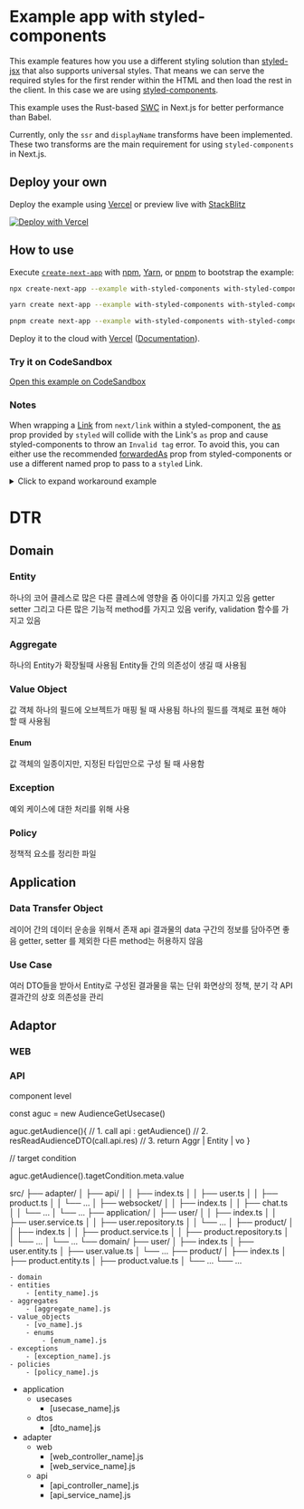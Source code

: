 # Example app with styled-components

This example features how you use a different styling solution than [styled-jsx](https://github.com/vercel/styled-jsx) that also supports universal styles. That means we can serve the required styles for the first render within the HTML and then load the rest in the client. In this case we are using [styled-components](https://github.com/styled-components/styled-components).

This example uses the Rust-based [SWC](https://nextjs.org/docs/advanced-features/compiler#styled-components) in Next.js for better performance than Babel.

Currently, only the `ssr` and `displayName` transforms have been implemented. These two transforms are the main requirement for using `styled-components` in Next.js.

## Deploy your own

Deploy the example using [Vercel](https://vercel.com?utm_source=github&utm_medium=readme&utm_campaign=next-example) or preview live with [StackBlitz](https://stackblitz.com/github/vercel/next.js/tree/canary/examples/with-styled-components)

[![Deploy with Vercel](https://vercel.com/button)](https://vercel.com/new/git/external?repository-url=https://github.com/vercel/next.js/tree/canary/examples/with-styled-components&project-name=with-styled-components&repository-name=with-styled-components)

## How to use

Execute [`create-next-app`](https://github.com/vercel/next.js/tree/canary/packages/create-next-app) with [npm](https://docs.npmjs.com/cli/init), [Yarn](https://yarnpkg.com/lang/en/docs/cli/create/), or [pnpm](https://pnpm.io) to bootstrap the example:

```bash
npx create-next-app --example with-styled-components with-styled-components-app
```

```bash
yarn create next-app --example with-styled-components with-styled-components-app
```

```bash
pnpm create next-app --example with-styled-components with-styled-components-app
```

Deploy it to the cloud with [Vercel](https://vercel.com/new?utm_source=github&utm_medium=readme&utm_campaign=next-example) ([Documentation](https://nextjs.org/docs/deployment)).

### Try it on CodeSandbox

[Open this example on CodeSandbox](https://codesandbox.io/s/github/vercel/next.js/tree/canary/examples/with-styled-components)

### Notes

When wrapping a [Link](https://nextjs.org/docs/api-reference/next/link) from `next/link` within a styled-component, the [as](https://styled-components.com/docs/api#as-polymorphic-prop) prop provided by `styled` will collide with the Link's `as` prop and cause styled-components to throw an `Invalid tag` error. To avoid this, you can either use the recommended [forwardedAs](https://styled-components.com/docs/api#forwardedas-prop) prop from styled-components or use a different named prop to pass to a `styled` Link.

<details>
<summary>Click to expand workaround example</summary>
<br />

**components/StyledLink.js**

```javascript
import Link from 'next/link'
import styled from 'styled-components'

const StyledLink = ({ as, children, className, href }) => (
  <Link href={href} as={as} passHref>
    <a className={className}>{children}</a>
  </Link>
)

export default styled(StyledLink)`
  color: #0075e0;
  text-decoration: none;
  transition: all 0.2s ease-in-out;

  &:hover {
    color: #40a9ff;
  }

  &:focus {
    color: #40a9ff;
    outline: none;
    border: 0;
  }
`
```

**pages/index.js**

```javascript
import StyledLink from '../components/StyledLink'

export default () => (
  <StyledLink href="/post/[pid]" forwardedAs="/post/abc">
    First post
  </StyledLink>
)
```

</details>


# DTR

## Domain

### Entity

하나의 코어 클레스로 많은 다른 클레스에 영향을 줌
아이디를 가지고 있음
getter setter 그리고 다른 많은 기능적 method를 가지고 있음
verify, validation 함수를 가지고 있음

### Aggregate

하나의 Entity가 확장될때 사용됨
Entity들 간의 의존성이 생길 때 사용됨

### Value Object

값 객체
하나의 필드에 오브젝트가 매핑 될 때 사용됨
하나의 필드를 객체로 표현 해야 할 때 사용됨

#### Enum

값 객체의 일종이지만, 지정된 타입만으로 구성 될 때 사용함

### Exception

예외 케이스에 대한 처리를 위해 사용

### Policy

정책적 요소를 정리한 파일

## Application

### Data Transfer Object

레이어 간의 데이터 운송을 위해서 존재
api 결과물의 data 구간의 정보를 담아주면 좋음
getter, setter 를 제외한 다른 method는 허용하지 않음

### Use Case

여러 DTO들을 받아서 Entity로 구성된 결과물을 묶는 단위
화면상의 정책, 분기 각 API 결과간의 상호 의존성을 관리

## Adaptor

### WEB

### API

component level

const aguc = new AudienceGetUsecase()

aguc.getAudience(){
// 1. call api : getAudience()
// 2. resReadAudienceDTO(call.api.res)
// 3. return Aggr | Entity | vo
}

// target condition

aguc.getAudience().tagetCondition.meta.value

src/
├── adapter/
│ ├── api/
│ │ ├── index.ts
│ │ ├── user.ts
│ │ ├── product.ts
│ │ └── ...
│ ├── websocket/
│ │ ├── index.ts
│ │ ├── chat.ts
│ │ └── ...
│ └── ...
├── application/
│ ├── user/
│ │ ├── index.ts
│ │ ├── user.service.ts
│ │ ├── user.repository.ts
│ │ └── ...
│ ├── product/
│ │ ├── index.ts
│ │ ├── product.service.ts
│ │ ├── product.repository.ts
│ │ └── ...
│ └── ...
└── domain/
├── user/
│ ├── index.ts
│ ├── user.entity.ts
│ ├── user.value.ts
│ └── ...
├── product/
│ ├── index.ts
│ ├── product.entity.ts
│ ├── product.value.ts
│ └── ...
└── ...

    - domain
    - entities
        - [entity_name].js
    - aggregates
        - [aggregate_name].js
    - value_objects
        - [vo_name].js
        - enums
            - [enum_name].js
    - exceptions
        - [exception_name].js
    - policies
        - [policy_name].js

- application
  - usecases
    - [usecase_name].js
  - dtos
    - [dto_name].js
- adapter
  - web
    - [web_controller_name].js
    - [web_service_name].js
  - api
    - [api_controller_name].js
    - [api_service_name].js
